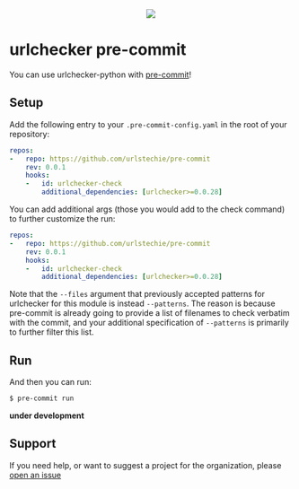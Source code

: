 <div style="text-align:center"><img src="https://raw.githubusercontent.com/urlstechie/urlchecker-python/master/docs/urlstechie.png"/></div>

# urlchecker pre-commit

You can use urlchecker-python with [pre-commit](https://pre-commit.com/)!

## Setup

Add the following entry to your `.pre-commit-config.yaml` in the root of
your repository:

```yaml
repos:
-   repo: https://github.com/urlstechie/pre-commit
    rev: 0.0.1
    hooks:
    -   id: urlchecker-check
        additional_dependencies: [urlchecker>=0.0.28]
```

You can add additional args (those you would add to the check command) to further
customize the run:


```yaml
repos:
-   repo: https://github.com/urlstechie/pre-commit
    rev: 0.0.1
    hooks:
    -   id: urlchecker-check
        additional_dependencies: [urlchecker>=0.0.28]
```

Note that the `--files` argument that previously accepted patterns for urlchecker
for this module is instead `--patterns`. The reason is because pre-commit is already
going to provide a list of filenames to check verbatim with the commit, and your
additional specification of `--patterns` is primarily to further filter this list.

## Run

And then you can run:

```bash
$ pre-commit run
```

**under development**

## Support

If you need help, or want to suggest a project for the organization,
please [open an issue](https://github.com/urlstechie/pre-commit)
